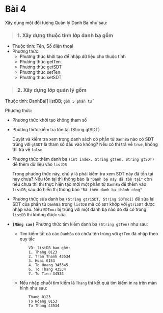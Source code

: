 # Bài 4
Xây dựng một đối tượng Quản lý Danh Bạ như sau:

> ### 1. Xây dựng thuộc tính lớp danh bạ gồm

- Thuộc tính: Tên, Số điện thoại
- Phương thức: 
    + Phương thức khởi tạo để nhập dữ liệu cho thuộc tính 
    + Phương thức getTen
    + Phương thức getSDT
    + Phương thức setTen
    + Phương thức setSDT

> ### 2. Xây dựng lớp quản lý gồm

Thuộc tính: DanhBa[] listDB; `gồm 5 phần tử`

Phương thức:
    
+ Phương thức khởi tạo không tham số

+ Phương thức kiểm tra tồn tại (String gtSDT)

    Duyệt và kiểm tra xem trong danh sách có phần tử `DanhBa` nào có SĐT trùng với `gtSDT` là tham số đầu vào không? Nếu có thì trả về `true`, không thì trả về `false`

+ Phương thức thêm danh bạ `(int index, String gtTen, String gtSDT)` để thêm dữ liệu vào `listDB`

    Trong phương thức này, chú ý là phải kiểm tra xem SDT này đã tồn tại hay chưa? Nếu tồn tại thì thông báo là `"Danh bạ này đã tồn tại"` còn nếu chưa thì thì thực hiện tạo mới một phần tử `DanhBa` để thêm vào `listDB`, sau đó hiển thị thông báo `"Đã thêm danh bạ thành công"`

+ Phương thức sửa danh bạ `(String gtriSDT, String SDTmoi)` để sửa lại SDT của phần tử `DanhBa` trong `listDB` mà có `SDT` khớp với `gtriSDT` được nhập vào. Nếu `SDTmoi` bị trùng với một danh bạ nào đó đã có trong `listDB` thì không được sửa.

+ **`[Nâng cao]`** Phương thức tìm kiếm danh bạ `(String gtTen)` như sau:
    - Tìm kiếm tất cả các `DanhBa` có chứa tên trùng với `gtTen` đã nhập theo quy tắc
        ```
            VD: listDB bao gồm:
            1. Thang 0123
            2. Tran Thanh 43534
            3. Hoai 0153
            4. To Hoang 345345
            6. To Thang 43534
            7. To Tien 34534
        ```
    - Nếu nhập chuỗi tìm kiếm là `Thang` thì kết quả tìm kiếm in ra trên màn hình như sau:
        ```
            Thang 0123
            To Hoang 0153
            To Thang 43534
        ```
        